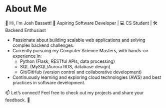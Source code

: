 # About Me
👋 Hi, I'm Josh Bassett!
🌱 Aspiring Software Developer | 💻 CS Student | 🛠️ Backend Enthusiast

- Passionate about building scalable web applications and solving complex backend challenges.
- Currently pursuing my Computer Science Masters, with hands-on experience in:
    - Python (Flask, RESTful APIs, data processing)
    - SQL (MySQL/Aurora RDS, database design)
    - Git/GitHub (version control and collaborative development)
- Continuously learning and exploring cloud technologies (AWS) and best practices in software development.

📫 Let’s connect! Feel free to check out my projects and share your feedback. 🚀
